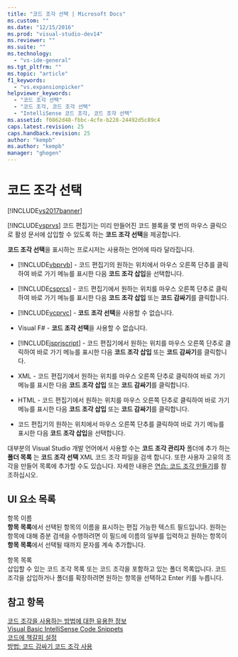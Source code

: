 ```yaml
---
title: "코드 조각 선택 | Microsoft Docs"
ms.custom: ""
ms.date: "12/15/2016"
ms.prod: "visual-studio-dev14"
ms.reviewer: ""
ms.suite: ""
ms.technology: 
  - "vs-ide-general"
ms.tgt_pltfrm: ""
ms.topic: "article"
f1_keywords: 
  - "vs.expansionpicker"
helpviewer_keywords: 
  - "코드 조각 선택"
  - "코드 조각, 코드 조각 선택"
  - "IntelliSense 코드 조각, 코드 조각 선택"
ms.assetid: f0862d48-fbbc-4cfe-b228-24492d5c89c4
caps.latest.revision: 25
caps.handback.revision: 25
author: "kempb"
ms.author: "kempb"
manager: "ghogen"
---
```

# 코드 조각 선택
[!INCLUDE[vs2017banner](../../code-quality/includes/vs2017banner.md)]

[!INCLUDE[vsprvs](../../code-quality/includes/vsprvs_md.md)] 코드 편집기는 미리 만들어진 코드 블록을 몇 번의 마우스 클릭으로 활성 문서에 삽입할 수 있도록 하는 **코드 조각 선택**을 제공합니다.  
  
 **코드 조각 선택**을 표시하는 프로시저는 사용하는 언어에 따라 달라집니다.  
  
-   [!INCLUDE[vbprvb](../../code-quality/includes/vbprvb_md.md)] \- 코드 편집기의 원하는 위치에서 마우스 오른쪽 단추를 클릭하여 바로 가기 메뉴를 표시한 다음 **코드 조각 삽입**을 선택합니다.  
  
-   [!INCLUDE[csprcs](../../data-tools/includes/csprcs_md.md)] \- 코드 편집기에서 원하는 위치를 마우스 오른쪽 단추로 클릭하여 바로 가기 메뉴를 표시한 다음 **코드 조각 삽입** 또는 **코드 감싸기**를 클릭합니다.  
  
-   [!INCLUDE[vcprvc](../../debugger/includes/vcprvc_md.md)] \- **코드 조각 선택**을 사용할 수 없습니다.  
  
-   Visual F\# \- **코드 조각 선택**을 사용할 수 없습니다.  
  
-   [!INCLUDE[jsprjscript](../../debugger/debug-interface-access/includes/jsprjscript_md.md)] \- 코드 편집기에서 원하는 위치를 마우스 오른쪽 단추로 클릭하여 바로 가기 메뉴를 표시한 다음 **코드 조각 삽입** 또는 **코드 감싸기**를 클릭합니다.  
  
-   XML \- 코드 편집기에서 원하는 위치를 마우스 오른쪽 단추로 클릭하여 바로 가기 메뉴를 표시한 다음 **코드 조각 삽입** 또는 **코드 감싸기**를 클릭합니다.  
  
-   HTML \- 코드 편집기에서 원하는 위치를 마우스 오른쪽 단추로 클릭하여 바로 가기 메뉴를 표시한 다음 **코드 조각 삽입** 또는 **코드 감싸기**를 클릭합니다.  
  
-   코드 편집기의 원하는 위치에서 마우스 오른쪽 단추를 클릭하여 바로 가기 메뉴를 표시한 다음 **코드 조각 삽입**을 선택합니다.  
  
 대부분의 Visual Studio 개발 언어에서 사용할 수는  **코드 조각 관리자** 폴더에 추가 하는  **폴더 목록** 는  **코드 조각 선택** XML 코드 조각 파일을 검색 합니다.  또한 사용자 고유의 조각을 만들어 목록에 추가할 수도 있습니다.  자세한 내용은 [연습: 코드 조각 만들기](../../ide/walkthrough-creating-a-code-snippet.md)를 참조하십시오.  
  
## UI 요소 목록  
 항목 이름  
 **항목 목록**에서 선택된 항목의 이름을 표시하는 편집 가능한 텍스트 필드입니다.  원하는 항목에 대해 증분 검색을 수행하려면 이 필드에 이름의 일부를 입력하고  원하는 항목이 **항목 목록**에서 선택될 때까지 문자를 계속 추가합니다.  
  
 항목 목록  
 삽입할 수 있는 코드 조각 목록 또는 코드 조각을 포함하고 있는 폴더 목록입니다.  코드 조각을 삽입하거나 폴더를 확장하려면 원하는 항목을 선택하고 Enter 키를 누릅니다.  
  
## 참고 항목  
 [코드 조각을 사용하는 방법에 대한 유용한 정보](../../ide/best-practices-for-using-code-snippets.md)   
 [Visual Basic IntelliSense Code Snippets](/dotnet/visual-basic/developing-apps/using-ide/intellisense-code-snippets)   
 [코드에 책갈피 설정](../../ide/setting-bookmarks-in-code.md)   
 [방법: 코드 감싸기 코드 조각 사용](../../ide/how-to-use-surround-with-code-snippets.md)